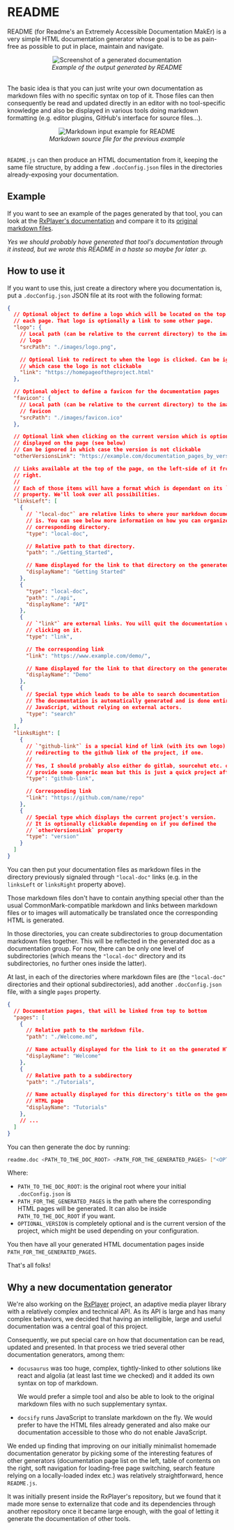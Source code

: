 # README

README (for Readme's an Extremely Accessible Documentation MakEr) is a very
simple HTML documentation generator whose goal is to be as pain-free as
possible to put in place, maintain and navigate.

<div style="text-align:center; width:100%">
<img style="max-width:600px" alt="Screenshot of a generated documentation" src="./screenshot.png">
<br>
<i>Example of the output generated by README</i>
<br>
<br>
</div>

The basic idea is that you can just write your own documentation as
markdown files with no specific syntax on top of it.
Those files can then consequently be read and updated directly in an editor with
no tool-specific knowledge and also be displayed in various tools doing markdown
formatting (e.g. editor plugins, GitHub's interface for source files...).

<div style="text-align:center; width:100%">
<img style="max-width:500px" alt="Markdown input example for README" src="./source.png">
<br>
<i>Markdown source file for the previous example</i>
<br>
<br>
</div>

`README.js` can then produce an HTML documentation from it, keeping the
same file structure, by adding a few `.docConfig.json` files in the directories
already-exposing your documentation. 



## Example

If you want to see an example of the pages generated by that tool, you can look
at the [RxPlayer's documentation](https://developers.canal-plus.com/rx-player/doc/Getting_Started/Welcome.html)
and compare it to its [original markdown files](https://github.com/canalplus/rx-player/tree/master/doc/Getting_Started).

_Yes we should probably have generated that tool's documentation through it
instead, but we wrote this README in a haste so maybe for later :p._

## How to use it

If you want to use this, just create a directory where you documentation is, put
a `.docConfig.json` JSON file at its root with the following format:
```json
{
  // Optional object to define a logo which will be located on the top left of
  // each page. That logo is optionally a link to some other page.
  "logo": {
    // Local path (can be relative to the current directory) to the image of the
    // logo
    "srcPath": "./images/logo.png",

    // Optional link to redirect to when the logo is clicked. Can be ignored in
    // which case the logo is not clickable
    "link": "https://homepageoftheproject.html"
  },

  // Optional object to define a favicon for the documentation pages
  "favicon": {
    // Local path (can be relative to the current directory) to the image of the
    // favicon
    "srcPath": "./images/favicon.ico"
  },

  // Optional link when clicking on the current version which is optionally
  // displayed on the page (see below)
  // Can be ignored in which case the version is not clickable
  "otherVersionsLink": "https://example.com/documentation_pages_by_version.html",

  // Links available at the top of the page, on the left-side of it from left to
  // right.
  //
  // Each of those items will have a format which is dependant on its `"type"`
  // property. We'll look over all possibilities.
  "linksLeft": [
    {
      // `"local-doc"` are relative links to where your markdown documentation
      // is. You can see below more information on how you can organize the
      // corresponding directory.
      "type": "local-doc",

      // Relative path to that directory.
      "path": "./Getting_Started",

      // Name displayed for the link to that directory on the generated HTML pages.
      "displayName": "Getting Started"
    },
    {
      "type": "local-doc",
      "path": "./api",
      "displayName": "API"
    },
    {
      // `"link"` are external links. You will quit the documentation when
      // clicking on it.
      "type": "link",

      // The corresponding link
      "link": "https://www.example.com/demo/",

      // Name displayed for the link to that directory on the generated HTML pages.
      "displayName": "Demo"
    },
    {
      // Special type which leads to be able to search documentation
      // The documentation is automatically generated and is done entirely through
      // JavaScript, without relying on external actors.
      "type": "search"
    }
  ],
  "linksRight": [
    {
      // `"github-link"` is a special kind of link (with its own logo),
      // redirecting to the github link of the project, if one.
      //
      // Yes, I should probably also either do gitlab, sourcehut etc. or just
      // provide some generic mean but this is just a quick project after all
      "type": "github-link",

      // Corresponding link
      "link": "https://github.com/name/repo"
    },
    {
      // Special type which displays the current project's version.
      // It is optionally clickable depending on if you defined the
      // `otherVersionsLink` property
      "type": "version"
    }
  ]
}
```

You can then put your documentation files as markdown files in the directory
previously signaled through `"local-doc"` links (e.g. in the `linksLeft` or
`linksRight` property above).

Those markdown files don't have to contain anything special other than the usual
CommonMark-compatible markdown and links between markdown files or to images
will automatically be translated once the corresponding HTML is generated.

In those directories, you can create subdirectories to group documentation
markdown files together.
This will be reflected in the generated doc as a documentation group. For now,
there can be only one level of subdirectories (which means the `"local-doc"`
directory and its subdirectories, no further ones inside the latter).

At last, in each of the directories where markdown files are (the `"local-doc"`
directories and their optional subdirectories), add another `.docConfig.json`
file, with a single `pages` property.
```json
{
  // Documentation pages, that will be linked from top to bottom
  "pages": [
    {
      // Relative path to the markdown file.
      "path": "./Welcome.md",

      // Name actually displayed for the link to it on the generated HTML page
      "displayName": "Welcome"
    },
    {
      // Relative path to a subdirectory
      "path": "./Tutorials",

      // Name actually displayed for this directory's title on the generated
      // HTML page
      "displayName": "Tutorials"
    },
    // ...
  ]
}
```

You can then generate the doc by running:
```sh
readme.doc <PATH_TO_THE_DOC_ROOT> <PATH_FOR_THE_GENERATED_PAGES> ["<OPTIONAL_VERSION>"]
```

Where:
  - `PATH_TO_THE_DOC_ROOT`: is the original root where your initial
    `.docConfig.json` is
  - `PATH_FOR_THE_GENERATED_PAGES` is the path where the corresponding HTML
    pages will be generated. It can also be inside
    `PATH_TO_THE_DOC_ROOT` if you want.
  - `OPTIONAL_VERSION` is completely optional and is the current version of the
    project, which might be used depending on your configuration.

You then have all your generated HTML documentation pages inside
`PATH_FOR_THE_GENERATED_PAGES`.

That's all folks!

## Why a new documentation generator

We're also working on the [RxPlayer](https://github.com/canalplus/rx-player/)
project, an adaptive media player library with a relatively complex and
technical API.
As its API is large and has many complex behaviors, we decided that having
an intelligible, large and useful documentation was a central goal of this
project.

Consequently, we put special care on how that documentation can be read, updated
and presented. In that process we tried several other documentation generators,
among them:

- `docusaurus` was too huge, complex, tightly-linked to other solutions like
  react and algolia (at least last time we checked) and it added its own
  syntax on top of markdown.

  We would prefer a simple tool and also be able to look to the original
  markdown files with no such supplementary syntax.

- `docsify` runs JavaScript to translate markdown on the fly. We would prefer
  to have the HTML files already generated and also make our documentation
  accessible to those who do not enable JavaScript.

We ended up finding that improving on our initially minimalist homemade
documentation generator by picking some of the interesting features of other
generators (documentation page list on the left, table of contents on the
right, soft navigation for loading-free page switching, search feature relying
on a locally-loaded index etc.) was relatively straightforward, hence
`README.js`.

It was initially present inside the RxPlayer's repository, but we found that it
made more sense to externalize that code and its dependencies through another
repository once it became large enough, with the goal of letting it generate the
documentation of other tools.
